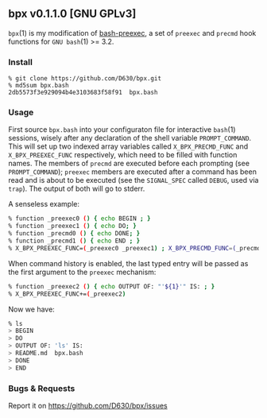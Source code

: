 ## bpx v0.1.1.0 [GNU GPLv3]

`bpx`(1) is my modification of [bash-preexec](https://github.com/rcaloras/bash-preexec), a set of `preexec` and `precmd` hook functions for `GNU bash`(1) >= 3.2.

### Install

```
% git clone https://github.com/D630/bpx.git
% md5sum bpx.bash
2db5573f3e929094b4e3103683f58f91  bpx.bash
```

### Usage

First source `bpx.bash` into your configuraton file for interactive `bash`(1) sessions, wisely after any declaration of the shell variable `PROMPT_COMMAND`. This will set up two indexed array variables called `X_BPX_PRECMD_FUNC` and `X_BPX_PREEXEC_FUNC` respectively, which need to be filled with function names. The members of `precmd` are executed before each prompting (see `PROMPT_COMMAND`); `preexec` members are executed after a command has been read and is about to be executed (see the `SIGNAL_SPEC` called `DEBUG`, used via `trap`). The output of both will go to stderr.

A senseless example:

```sh
% function _preexec0 () { echo BEGIN ; }
% function _preexec1 () { echo DO; }
% function _precmd0 () { echo DONE; }
% function _precmd1 () { echo END ; }
% X_BPX_PREEXEC_FUNC=(_preexec0 _preexec1) ; X_BPX_PRECMD_FUNC=(_precmd0 _precmd1)
```

When command history is enabled, the last typed entry will be passed as the first argument to the `preexec` mechanism:

```sh
% function _preexec2 () { echo OUTPUT OF: "'${1}'" IS: ; }
% X_BPX_PREEXEC_FUNC+=(_preexec2)
```

Now we have:

```sh
% ls
> BEGIN
> DO
> OUTPUT OF: 'ls' IS:
> README.md  bpx.bash
> DONE
> END
```

### Bugs & Requests

Report it on https://github.com/D630/bpx/issues
